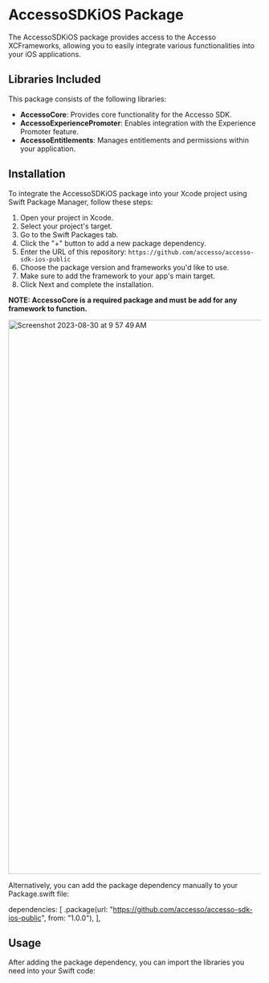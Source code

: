 # AccessoSDKiOS Package

The AccessoSDKiOS package provides access to the Accesso XCFrameworks, allowing you to easily integrate various functionalities into your iOS applications.

## Libraries Included

This package consists of the following libraries:

- **AccessoCore**: Provides core functionality for the Accesso SDK.
- **AccessoExperiencePromoter**: Enables integration with the Experience Promoter feature.
- **AccessoEntitlements**: Manages entitlements and permissions within your application.

## Installation

To integrate the AccessoSDKiOS package into your Xcode project using Swift Package Manager, follow these steps:

1. Open your project in Xcode.
2. Select your project's target.
3. Go to the Swift Packages tab.
4. Click the "+" button to add a new package dependency.
5. Enter the URL of this repository: `https://github.com/accesso/accesso-sdk-ios-public`
6. Choose the package version and frameworks you'd like to use.
7. Make sure to add the framework to your app's main target.
8. Click Next and complete the installation.

**NOTE: AccessoCore is a required package and must be add for any framework to function.**


<img width="1102" alt="Screenshot 2023-08-30 at 9 57 49 AM" src="https://github.com/accesso/accesso-sdk-ios-public/assets/1459355/00faa27e-f264-4335-8a83-f088d03dbdd3">


Alternatively, you can add the package dependency manually to your Package.swift file:

dependencies: [
    .package(url: "https://github.com/accesso/accesso-sdk-ios-public", from: "1.0.0"),
],


## Usage

After adding the package dependency, you can import the libraries you need into your Swift code:

